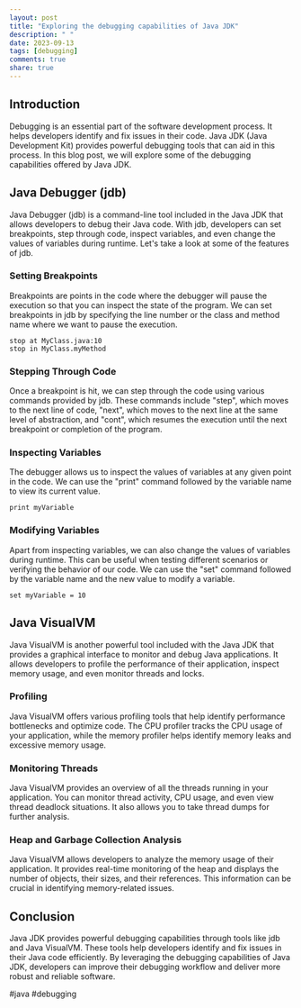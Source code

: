 ```yaml
---
layout: post
title: "Exploring the debugging capabilities of Java JDK"
description: " "
date: 2023-09-13
tags: [debugging]
comments: true
share: true
---
```

## Introduction
Debugging is an essential part of the software development process. It helps developers identify and fix issues in their code. Java JDK (Java Development Kit) provides powerful debugging tools that can aid in this process. In this blog post, we will explore some of the debugging capabilities offered by Java JDK.

## Java Debugger (jdb)
Java Debugger (jdb) is a command-line tool included in the Java JDK that allows developers to debug their Java code. With jdb, developers can set breakpoints, step through code, inspect variables, and even change the values of variables during runtime. Let's take a look at some of the features of jdb.

### Setting Breakpoints
Breakpoints are points in the code where the debugger will pause the execution so that you can inspect the state of the program. We can set breakpoints in jdb by specifying the line number or the class and method name where we want to pause the execution.

```
stop at MyClass.java:10
stop in MyClass.myMethod
```

### Stepping Through Code
Once a breakpoint is hit, we can step through the code using various commands provided by jdb. These commands include "step", which moves to the next line of code, "next", which moves to the next line at the same level of abstraction, and "cont", which resumes the execution until the next breakpoint or completion of the program.

### Inspecting Variables
The debugger allows us to inspect the values of variables at any given point in the code. We can use the "print" command followed by the variable name to view its current value.

```
print myVariable
```

### Modifying Variables
Apart from inspecting variables, we can also change the values of variables during runtime. This can be useful when testing different scenarios or verifying the behavior of our code. We can use the "set" command followed by the variable name and the new value to modify a variable.

```
set myVariable = 10
```

## Java VisualVM
Java VisualVM is another powerful tool included with the Java JDK that provides a graphical interface to monitor and debug Java applications. It allows developers to profile the performance of their application, inspect memory usage, and even monitor threads and locks.

### Profiling
Java VisualVM offers various profiling tools that help identify performance bottlenecks and optimize code. The CPU profiler tracks the CPU usage of your application, while the memory profiler helps identify memory leaks and excessive memory usage.

### Monitoring Threads
Java VisualVM provides an overview of all the threads running in your application. You can monitor thread activity, CPU usage, and even view thread deadlock situations. It also allows you to take thread dumps for further analysis.

### Heap and Garbage Collection Analysis
Java VisualVM allows developers to analyze the memory usage of their application. It provides real-time monitoring of the heap and displays the number of objects, their sizes, and their references. This information can be crucial in identifying memory-related issues.

## Conclusion
Java JDK provides powerful debugging capabilities through tools like jdb and Java VisualVM. These tools help developers identify and fix issues in their Java code efficiently. By leveraging the debugging capabilities of Java JDK, developers can improve their debugging workflow and deliver more robust and reliable software.

#java #debugging
